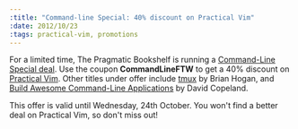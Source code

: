 ```yaml
--- 
:title: "Command-line Special: 40% discount on Practical Vim"
:date: 2012/10/23
:tags: practical-vim, promotions
---
```


For a limited time, The Pragmatic Bookshelf is running a [Command-Line Special deal][ftw]. Use the coupon **CommandLineFTW** to get a 40% discount on [Practical Vim][pv]. Other titles under offer include [tmux][] by Brian Hogan, and [Build Awesome Command-Line Applications][cla] by David Copeland.

This offer is valid until Wednesday, 24th October. You won't find a better deal on Practical Vim, so don't miss out!

[ftw]: http://pragprog.com/news/40-off-command-line%20special
[pv]: https://pragprog.com/titles/dnvim2/practical-vim-second-edition
[tmux]: http://pragprog.com/book/bhtmux/tmux
[cla]: http://pragprog.com/book/dccar/build-awesome-command-line-applications-in-ruby

